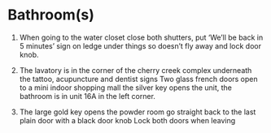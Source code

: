 # Bathroom(s)
1. When going to the water closet close both shutters, put ‘We’ll be back in 5 minutes’ sign on ledge under things so doesn’t fly away and lock door knob.


2. The lavatory is in the corner of the cherry creek complex underneath the tattoo, acupuncture and dentist signs
Two glass french doors open to a mini indoor shopping mall the silver key opens the unit, the bathroom is in unit 16A in the left corner.


3. The large gold key opens the powder room go straight back to the last plain door with a black door knob 
Lock both doors when leaving

